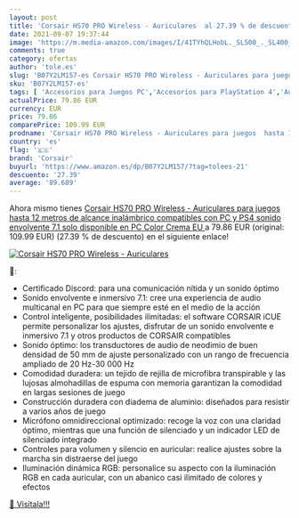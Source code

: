 ```yaml
---
layout: post
title: 'Corsair HS70 PRO Wireless - Auriculares  al 27.39 % de descuento'
date: 2021-09-07 19:37:44
image: 'https://m.media-amazon.com/images/I/41TYhQLHobL._SL500_._SL400_.jpg'
comments: true
category: ofertas
author: 'tole.es'
slug: 'B07Y2LM157-es Corsair HS70 PRO Wireless - Auriculares para juegos hasta...'
sku: 'B07Y2LM157-es'
tags: [ 'Accesorios para Juegos PC','Accesorios para PlayStation 4','Auriculares gaming con micrófono para PlayStation 4','Auriculares gaming para PC','Electrónica','Hardware y juegos para PlayStation 3','Hardware y juegos para PlayStation 4','Hardware y juegos para Xbox One','Juegos y Accesorios para PC','Sistemas heredados','Sistemas heredados de PlayStation','Videojuegos','corsair','ps4', ]
actualPrice: 79.86 EUR
currency: EUR
price: 79.86
comparePrice: 109.99 EUR
prodname: 'Corsair HS70 PRO Wireless - Auriculares para juegos  hasta 12 metros de alcance inalámbrico  compatibles con PC y PS4  sonido envolvente 7.1 solo disponible en PC  Color Crema  EU '
country: 'es'
flag: '🇪🇸'
brand: 'Corsair'
buyurl: 'https://www.amazon.es/dp/B07Y2LM157/?tag=tolees-21'
descuento: '27.39'
average: '89.689'
---
```


Ahora mismo tienes [Corsair HS70 PRO Wireless - Auriculares para juegos  hasta 12 metros de alcance inalámbrico  compatibles con PC y PS4  sonido envolvente 7.1 solo disponible en PC  Color Crema  EU ](https://www.amazon.es/dp/B07Y2LM157/?tag=tolees-21) a 79.86 EUR (original: 109.99 EUR) (27.39 %  de descuento) en el siguiente enlace!

[![Corsair HS70 PRO Wireless - Auriculares ](https://m.media-amazon.com/images/I/41TYhQLHobL._SL500_._SL400_.jpg)](https://www.amazon.es/dp/B07Y2LM157/?tag=tolees-21)

🔎:

- Certificado Discord: para una comunicación nítida y un sonido óptimo
- Sonido envolvente e inmersivo 7.1: cree una experiencia de audio multicanal en PC para que siempre esté en el medio de la acción
- Control inteligente, posibilidades ilimitadas: el software CORSAIR iCUE permite personalizar los ajustes, disfrutar de un sonido envolvente e inmersivo 7.1 y otros productos de CORSAIR compatibles
- Sonido óptimo: los transductores de audio de neodimio de buen densidad de 50 mm de ajuste personalizado con un rango de frecuencia ampliado de 20 Hz-30 000 Hz
- Comodidad duradera: un tejido de rejilla de microfibra transpirable y las lujosas almohadillas de espuma con memoria garantizan la comodidad en largas sesiones de juego
- Construcción duradera con diadema de aluminio: diseñados para resistir a varios años de juego
- Micrófono omnidireccional optimizado: recoge la voz con una claridad óptimo, mientras que una función de silenciado y un indicador LED de silenciado integrado
- Controles para volumen y silencio en auricular: realice ajustes sobre la marcha sin distraerse del juego
- Iluminación dinámica RGB: personalice su aspecto con la iluminación RGB en cada auricular, con un abanico casi ilimitado de colores y efectos

[🛒 Visítala!!!](https://www.amazon.es/dp/B07Y2LM157/?tag=tolees-21)

